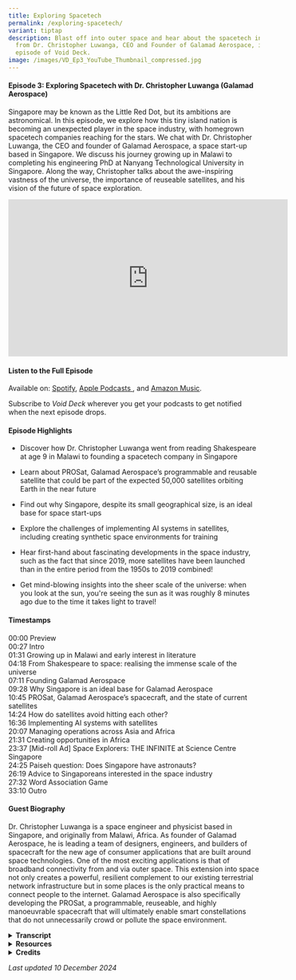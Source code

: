 ```yaml
---
title: Exploring Spacetech
permalink: /exploring-spacetech/
variant: tiptap
description: Blast off into outer space and hear about the spacetech industry
  from Dr. Christopher Luwanga, CEO and Founder of Galamad Aerospace, in this
  episode of Void Deck.
image: /images/VD_Ep3_YouTube_Thumbnail_compressed.jpg
---
```

<h4><strong>Episode 3: Exploring Spacetech with Dr. Christopher Luwanga (Galamad Aerospace)</strong></h4>
<p>Singapore may be known as the Little Red Dot, but its ambitions are astronomical.
In this episode, we explore how this tiny island nation is becoming an
unexpected player in the space industry, with homegrown spacetech companies
reaching for the stars. We chat with Dr. Christopher Luwanga, the CEO and
founder of Galamad Aerospace, a space start-up based in Singapore. We discuss
his journey growing up in Malawi to completing his engineering PhD at Nanyang
Technological University in Singapore. Along the way, Christopher talks
about the awe-inspiring vastness of the universe, the importance of reuseable
satellites, and his vision of the future of space exploration.&nbsp;</p>
<div class="iframe-wrapper">
<iframe height="315" width="560" allowfullscreen="true" frameborder="0" src="https://www.youtube.com/embed/pwP-jqLw87Y?si=2x5flQECmWMsbX2e"></iframe>
</div>
<h4><strong>Listen to the Full Episode</strong></h4>
<p>Available on: <a href="https://bit.ly/voiddeckspotify" rel="noopener nofollow" target="_blank"><u>Spotify</u></a>,
<a href="https://bit.ly/voiddeckapplepodcasts" rel="noopener nofollow" target="_blank"><u>Apple Podcasts </u>
</a>, and <a href="https://bit.ly/voiddeckamazonmusic" rel="noopener nofollow" target="_blank"><u>Amazon Music</u></a>.</p>
<p>Subscribe to <em>Void Deck</em> wherever you get your podcasts to get notified
when the next episode drops.</p>
<h4><strong>Episode Highlights</strong></h4>
<ul data-tight="true" class="tight">
<li>
<p>Discover how Dr. Christopher Luwanga went from reading Shakespeare at
age 9 in Malawi to founding a spacetech company in Singapore</p>
</li>
<li>
<p>Learn about PROSat, Galamad Aerospace’s programmable and reusable satellite
that could be part of the expected 50,000 satellites orbiting Earth in
the near future</p>
</li>
<li>
<p>Find out why Singapore, despite its small geographical size, is an ideal
base for space start-ups</p>
</li>
<li>
<p>Explore the challenges of implementing AI systems in satellites, including
creating synthetic space environments for training</p>
</li>
<li>
<p>Hear first-hand about fascinating developments in the space industry,
such as the fact that since 2019, more satellites have been launched than
in the entire period from the 1950s to 2019 combined!</p>
</li>
<li>
<p>Get mind-blowing insights into the sheer scale of the universe: when you
look at the sun, you're seeing the sun as it was roughly 8 minutes ago
due to the time it takes light to travel!</p>
</li>
</ul>
<h4><strong>Timestamps</strong></h4>
<p>00:00 Preview
<br>00:27 Intro
<br>01:31 Growing up in Malawi and early interest in literature&nbsp;
<br>04:18 From Shakespeare to space: realising the immense scale of the universe
<br>07:11 Founding Galamad Aerospace
<br>09:28 Why Singapore is an ideal base for Galamad Aerospace
<br>10:45 PROSat, Galamad Aerospace’s spacecraft, and the state of current
satellites
<br>14:24 How do satellites avoid hitting each other?
<br>16:36 Implementing AI systems with satellites
<br>20:07 Managing operations across Asia and Africa
<br>21:31 Creating opportunities in Africa
<br>23:37 [Mid-roll Ad] Space Explorers: THE INFINITE at Science Centre Singapore
<br>24:25 Paiseh question: Does Singapore have astronauts?
<br>26:19 Advice to Singaporeans interested in the space industry&nbsp;
<br>27:32 Word Association Game
<br>33:10 Outro</p>
<h4><strong>Guest Biography</strong></h4>
<p>Dr. Christopher Luwanga is a space engineer and physicist based in Singapore,
and originally from Malawi, Africa. As founder of Galamad Aerospace, he
is leading a team of designers, engineers, and builders of spacecraft for
the new age of consumer applications that are built around space technologies.
One of the most exciting applications is that of broadband connectivity
from and via outer space. This extension into space not only creates a
powerful, resilient complement to our existing terrestrial network infrastructure
but in some places is the only practical means to connect people to the
internet. Galamad Aerospace is also specifically developing the PROSat,
a programmable, reuseable, and highly manoeuvrable spacecraft that will
ultimately enable smart constellations that do not unnecessarily crowd
or pollute the space environment.</p>
<div data-type="detailGroup" class="isomer-accordion isomer-accordion-white">
<details class="isomer-details">
<summary><strong>Transcript</strong>
</summary>
<div data-type="detailsContent" class="isomer-details-content">
<p><em>This transcript has been lightly edited for readability.</em>
</p>
<p></p>
<p><strong>CHRISTOPHER: </strong>I didn't realise that, you know, eight or
nine planets, we're talking about our solar system and that our solar system
is one of billions. Understand? And it is in a galaxy that itself is one
of billions. In fact, people think trillions of galaxies are there.&nbsp;</p>
<p></p>
<p>So when I learned about that, it was just truly like, you know, you can
spend your whole life studying this stuff and there would still be more
to discover.</p>
<p></p>
<p><em>[Upbeat electronica music plays]</em>
</p>
<p></p>
<p><strong>RISHII: </strong>Hello and welcome to<em> Void Deck</em>, a casual
science podcast brought to you by Science Centre Singapore. I'm your host
Rishii from Science Centre Singapore. And today we're joined by my colleague
Shao Xun from the Education Department in the Centre.</p>
<p></p>
<p><strong>SHAO XUN: </strong>Hi everyone, very excited for today's episode.</p>
<p></p>
<p><strong>RISHII: </strong>Today we're going to talk about space tech. So
Singapore is often called the little red dot because of how tiny we are.
But did you know that Singapore is home to a number of space tech companies
vying to boldly go to the frontier of space?</p>
<p></p>
<p><strong>SHAO XUN: </strong>So in this episode, we chat with Dr Christopher
Luwanga, the CEO and founder of Galamad Aerospace based in Singapore.</p>
<p></p>
<p><strong>RISHII:</strong> If you want to support more electrifying talks
with Singapore-based scientists, share this podcast with a friend and show
us some love with a five star rating. Thanks for tuning in and exploring
the universe from the heartland. Let's get the podcast started. Hi Christopher.</p>
<p></p>
<p><strong>CHRISTOPHER: </strong>Hi Rishii.</p>
<p></p>
<p><strong>RISHII: </strong>Thank you so much for joining us today. I'm sure
you're busy running your own company.</p>
<p></p>
<p><strong>RISHII: </strong>I think before we jump into all the intense space
talk that we want to discover today, I just wanted to know more about you,
Christopher. What were you like when you were a child? Did you always want
to do space when you were growing up?</p>
<p></p>
<p><strong>CHRISTOPHER: </strong>Hello everyone listening. I'm Christopher
from Malawi. That's where I grew up. Malawi is in Central Africa, Southeast
Africa. I've met a lot of people and I would say Malawi is in Southern
Africa. And someone says, is it South Africa? Actually, it's a completely
different country. So it's a small country, but certainly not as small
as Singapore.</p>
<p></p>
<p>When I was younger, actually, I was interested more in literature. So
by the age of nine or so, I used to actually read a lot of Shakespeare.
So <em>Macbeth</em>, for example, is one of the books I remember when I
was very young. I read that book and I took it to class and the teacher
was like, how can you be reading this book? Because it was like no one
else in my age group read books like that.</p>
<p></p>
<p>So in my younger days, [it] really was more that. And I used to write
poems. So our country organised education days. In education days, you
could perform an existing poem. Or in my case, I wrote my own poems and
then went and performed those poems in front of a lot of people. So I was
famous for that, for writing poetry, actually. And so it was literature.</p>
<p></p>
<p><strong>RISHII: </strong>So you're telling me at nine, not only were you
reading Shakespeare, but you were also writing your own poems.</p>
<p></p>
<p><strong>CHRISTOPHER: </strong>Yeah, actually, it was not something that
I had planned per se. It's just that I didn't really have, I guess, a lot
to do. I grew up on a farm and all that. So in my free time, I used to
read the dictionary.</p>
<p></p>
<p><strong>RISHII:</strong> Oh, wow.&nbsp;</p>
<p></p>
<p><strong>CHRISTOPHER: </strong>I memorised and knew a lot of words So that
allowed me to be able to both speak well enough at an early age as well
to be able to write. Very young, I actually had people from the main radio
station in my country come to my village just because they were surprised
that someone can speak English in that village that well. So it was because
I had not much else to do. So I read a lot and I was able to write also.</p>
<p></p>
<p><strong>RISHII: </strong>Shao Xun, what were you doing when you were nine?
I'm just clarifying that we all didn't...</p>
<p></p>
<p><strong>SHAO XUN:</strong> Sad to say, I think I was watching cartoons
mostly.</p>
<p></p>
<p><strong>RISHII: </strong>Yes, and I think the books that I was reading
at nine were probably half as thick as the books that you were reading.
It was probably like <em>Mr. Midnight</em>. It's a very childhood horror
book that's very famous among kids here. But never Shakespeare. But wow,
that's very impressive.</p>
<p></p>
<p>So how did you, I guess, pivot from literature, which is very artsy, like
how I grew up, into STEM, right? I mean, like space is... I'm assuming
physics is involved as well. So how did you make that pivot all of a sudden?</p>
<p></p>
<p><strong>CHRISTOPHER:</strong> I think it was not really one moment. When
I went to high school, I became more and more interested in science, mostly
from an engineering point of view. Looking at what people have built, that
excited me.</p>
<p></p>
<p><strong>RISHII:&nbsp;</strong> From Lit to STEM, that's actually a big
pivot.</p>
<p></p>
<p><strong>SHAO XUN:</strong> Yes, from Shakespeare to space.</p>
<p></p>
<p><strong>RISHII: </strong>Yes, from Shakespeare to space. It's super cool
that you could actually make that pivot so seamlessly. And so you were
saying that you were into engineering, right? And how did that evolve into
specifically space tech or wanting to do something related to space? Was
there a moment in school that kind of inspired you? Or was it just something
that you just stumbled upon?</p>
<p></p>
<p><strong>CHRISTOPHER: </strong>I would say more stumbled upon. When I was
younger, even in my high school days, I really hadn't had a lot of inspiring
figures or anything to do with space. So I was not enthusiastic about space
movies. I was not interested in what happened for us to get here in terms
of space.</p>
<p></p>
<p>But I think sometime in my late teens, I realised that there were not
eight planets or nine planets. And it's a trivial thing, but all my life
up to that point, I actually thought that there were only eight or nine
planets.</p>
<p></p>
<p>It was because in primary school, of course, we're very young. So they
don't really say that it's eight or nine planets in our solar system. They
just say eight or nine planets. I didn't realise that eight or nine planets,
we're talking about our solar system and that our solar system is one of
billions.</p>
<p></p>
<p>And it is in a galaxy that itself is one of billions. In fact, people
think trillions of galaxies are there. So when I learned about that, it
was just truly like you can spend your whole life studying this stuff and
there would still be more to discover. So it was more, this would be very
interesting.</p>
<p></p>
<p>I could spend my life doing this and I wouldn't get bored, in other words,
right? I just felt it was very untouched as a field. There wasn't a whole
lot. Like I said, me growing up, I didn't know a thing about this whole
universe beyond our eight or nine planets. So it was based on logic. I'd
like to do something in this area.&nbsp;</p>
<p></p>
<p><em>[Musical transition]</em>
</p>
<p></p>
<p><strong>RISHII:</strong> When you put it that way, I mean, it's crazy to
think, right? Like you're saying like there's maybe billions or trillions
of like planets and solar systems out there. And we're just like this tiny
person in this little red dot right now. So that was a very interesting
insight into how you got into space. So maybe we can talk more about Galamad
Aerospace, the spacetech company that you founded. What is the origin story
of this company and what motivated you to start this company?</p>
<p></p>
<p><strong>CHRISTOPHER:</strong> So when I came to Singapore in 2018 to do
a PhD, luckily I was also involved in building satellites. So during the
four years that I was doing space physics focused research, so even though
I was in the School of Electrical and Electronic Engineering, my research
was a bit more on the science side. But luckily, concurrently, I was involved
in engineering work.</p>
<p></p>
<p>So, you know, while doing that engineering work, I saw that we could certainly
do more using a different business approach. So traditionally, satellites
have been very, very expensive. And only a few countries have really built
their own satellites. So, for example, across Africa, very few countries
have actually built satellites. And sometimes when you hear so-and-so has
built a satellite, often just means they bought.</p>
<p></p>
<p>And then so in reality, very few people are involved. But I also know
that in order for us to do anything meaningful in this space, you need
an enormous number of people. Because today, even though NASA, of course,
is a big organisation, in the grand scheme of things is very tiny, in the
number of people that actually work on space, space.</p>
<p></p>
<p>So I felt creating a company that's focused on how we can do things at
scale, instead of just building five, ten satellites a year, how can you
create a company that allows us to build things at a significantly larger
scale? Because in the process of building, you learn more about building
itself.</p>
<p></p>
<p>So if we want to go to Mars, for example, there is no way we're going
to go to Mars with only one main company.</p>
<p></p>
<p>Building a city on Earth requires an enormous number of companies. Building
a city on a different planet will require a significantly larger number
of people involved, a significantly larger number of companies involved
and resources.&nbsp;</p>
<p></p>
<p>So our company is just preparing for that eventual future where we're
exploring beyond Earth. And in our own way, we believe that we can make
that contribution by involving as many people as possible, both here in
Singapore, as well as, as I’ll mention later on, in other parts of the
world.</p>
<p><strong>SHAO XUN: </strong>Christopher, I have an interesting question.
As you were sharing about improving the access to space and space tech,
you spoke about big scale. So why base your company in Singapore, which
is a small nation?</p>
<p></p>
<p><strong>CHRISTOPHER:</strong> Well, it's a small nation, but not a small
people, right?</p>
<p></p>
<p><strong>SHAO XUN</strong>: Wow!<em> [Claps]</em>
</p>
<p></p>
<p><strong>CHRISTOPHER: </strong>It's geographically small, but obviously
it punches above its weight in a lot of ways.<strong> </strong>And one
of them is certainly in terms of talent access.</p>
<p></p>
<p>So there is a significant amount of intellectual resources required to
build satellites. And often it's very hard for me to just go into any ecosystem
and find that already there. Because Singapore has already built, you know,
people want to come to Singapore for their own reasons, one of them being
money. So they come here for those reasons, but the talented people are
here.&nbsp;</p>
<p></p>
<p>By basing one foot of our company here, it allows us to access that global
talent. So in a manner of speaking, there is knowledge that we need here.
That's one of the primary reasons that we based ourselves here.</p>
<p></p>
<p><strong>SHAO XUN: </strong>That's an interesting insight.</p>
<p></p>
<p><strong>RISHII: </strong>My key takeaway is he said that we are talented
people.</p>
<p></p>
<p><strong>SHAO XUN: </strong>Yeah, you and I.</p>
<p></p>
<p><strong>RISHII: </strong>Thanks for making my day, Christopher.</p>
<p></p>
<p><strong>CHRISTOPHER:</strong> Absolutely.</p>
<p></p>
<p><em>[Musical transition]</em>
</p>
<p></p>
<p><strong>SHAO XUN: </strong>Can you tell us more about the spacecraft that
you are creating in your company?</p>
<p></p>
<p><strong>CHRISTOPHER: </strong>So as any company, you start off with a
vision. And our vision is to build the satellite that we're calling or
we're basing on what we call ProSat. ProSat, the P stands for programmable.
The R stands for reusability. And the O stands for orbitless.</p>
<p></p>
<p>Programmability just means that it's able to be reprogrammed to do something
else. For example, yesterday I wanted to use the satellite for doing TV
transmissions. But today I'd like to use it for carrying Internet traffic,
for example. I would like to be able to programme while it's already in
space.</p>
<p></p>
<p><strong>SHAO XUN: </strong>And you mean to say that at the current state,
most of the satellites are built with a specific use in mind and is usually
not repurposed?</p>
<p></p>
<p><strong>CHRISTOPHER: </strong>Absolutely. Almost all of them are built
that way.</p>
<p></p>
<p><strong>SHAO XUN: </strong>Oh, wow.</p>
<p></p>
<p><strong>RISHII: </strong>So once it's out there, when it functions as
one purpose, like for example, you said TV transmission, right? It can't
do anything else except be for TV transmission.&nbsp;</p>
<p></p>
<p><strong>CHRISTOPHER:</strong> Correct. That's all it would do. And after
it's done with this job, it's thrown away.</p>
<p></p>
<p><strong>SHAO XUN:</strong> So for perspective, do we know how many satellites
are there around Earth right now?</p>
<p></p>
<p><strong>CHRISTOPHER: </strong>Yeah, thousands. In the near future, we're
looking at possibly 50,000. So since 2019, between 2019 and now, we've
launched more satellites than we had launched from the 1950s to 2019. So
in the last six years or so, five, six years, it's been a significant increase
in order to support specific applications. In this case, the application
of telecommunications or carrying Internet data through satellites.</p>
<p></p>
<p>That requires a large number of satellites. But moving forward, our business
is also going to build lots of satellites.</p>
<p></p>
<p>And that's why we have the reusability element to be able to both reuse
the satellites as well as, if needed, we bring it down. So we just don't
throw it away.&nbsp;</p>
<p></p>
<p>But the applications that we are looking at require a lot of satellites.
So moving forward, we're expecting not fewer satellites, but a significant
increase in the number of satellites that are out there.</p>
<p></p>
<p>I should mention, however, that when people talk about space debris, that
is, trash in space, that's a valid concern, but at the same time, somewhat
overblown sometimes. Space is big.</p>
<p></p>
<p>So the surface of the Earth is, whatever size it is, imagine you have
many shells of bigger sizes all over. We have, for example, on Earth, as
you know, we have 1.2 over 1.2 billion cars. It's not like they're always
ramming into each other.</p>
<p></p>
<p>There is some level of organising that we would need to do in space. In
other words, we don't necessarily reduce the number of satellites, but
we create infrastructure that allows us to manage the traffic in space
appropriately. So if you, your satellite is coming for mine, I should have
an ability, a built-in ability, to avoid it.</p>
<p></p>
<p><strong>RISHII: </strong>Right.</p>
<p></p>
<p><strong>CHRISTOPHER: </strong>So that's the component that in our PROSat,
the O part, orbitless to give it autonomy. OK, I see something coming.
I should avoid it. And this doesn't require new inventions, really. We
already have what we call thrusters, which are little, small engines.</p>
<p></p>
<p>You turn it on, it will change your location so that when the thing comes,
you will have avoided it by the time you meet and so on. So just doing
things at a bigger scale and managing the traffic appropriately is the
way forward.</p>
<p></p>
<p><strong>RISHII: </strong>So right now, do the satellites just drift, I
guess, like, aimlessly? Do they bump into each other or like, how do they
avoid hitting into each other right now? Because it's something that you
said you're working on, right? And is it something that's new or do many
companies already try to do this? Because I'm just imagining like a bunch
of satellites hovering above Earth, just like bumping into each other and
just like crashing.</p>
<p></p>
<p><strong>CHRISTOPHER:</strong> So, to actually bump into another satellite,
you would have had to make so many mistakes on Earth in your design.</p>
<p></p>
<p><em>[Everyone laughs]</em>
</p>
<p></p>
<p><strong>CHRISTOPHER:</strong> So before I launch, actually, I know where
other satellites are. So there's a coordinated system where every satellite
is given its own orbit.</p>
<p></p>
<p>And so when I say that my satellite is in orbit of 580 kilometres and
this is the inclination and so forth, these details, you know that they
would not conflict with another satellite. So only in scenarios where something
has happened, that is, your orbit has somehow been disturbed by natural
forces or artificial forces, that's to mean maybe an attack of sorts, then
you might have issues.</p>
<p></p>
<p>So in general, it is very, very unlikely that you would have a satellite
hit you.</p>
<p></p>
<p><strong>RISHII: </strong>Okay.</p>
<p></p>
<p><strong>CHRISTOPHER:</strong> What might hit you, though, is if a satellite
breaks up, for example, there are some tests some countries are doing for
their own reasons, for military reasons. If they hit another satellite,
break it up, then those pieces, their trajectories are a bit less predictable.
And those could hit you. Again, this is rare.</p>
<p></p>
<p>And then the other issue might be a rock coming from some other part of
the universe. And the concern is mostly that it's very high speed. And
so even though it might be very small, if it hits you, the damage can be
substantial.</p>
<p></p>
<p>But all of these events are rare. It's just that when they do happen,
it can be catastrophic. That's why we have to think about them.</p>
<p></p>
<p><em>[Musical transition]</em>
</p>
<p></p>
<p><strong>SHAO XUN:</strong> And I understand that you have also implemented
some AI systems in your satellites. Could you tell us a little bit more
about that?</p>
<p></p>
<p><strong>CHRISTOPHER:</strong> So what we're looking at there is the orbitless
component in the PROSat. To be able to autonomously, for example, make
the decision to say, look, something is coming, I should move.</p>
<p></p>
<p>That decision making, of course, requires a brain-like system. So that's
where the AI comes in.</p>
<p></p>
<p>So right now we're exploring some specific algorithms like reinforcement
learning that allow us to do some of the manoeuvring and some of the what
we call attitude control, which is how to do pointing, that kind of stuff
using machine learning.</p>
<p></p>
<p>So it's one of the areas that we are aiming to be very good at, that is
to leverage algorithms to create spacecraft that are more advanced and
able to do things more efficiently.</p>
<p></p>
<p><strong>SHAO XUN: </strong>What would be some of the challenges to coming
up with a great algorithm for that?</p>
<p></p>
<p><strong>CHRISTOPHER: </strong>The greatest challenge is the environment.
So to create the environment, you know, training model requires data.</p>
<p></p>
<p>So in this case, of course, we cannot send out satellites and train it
there.</p>
<p></p>
<p>So what we need to do is create a synthetic environment that is as good
as possible in terms of fidelity, very close to what we'll actually experience
in space. But it's on a computer and then we can run the simulations. We
can train it in that synthetic environment and be confident when it goes
to space, it will work as expected.</p>
<p></p>
<p>But it's very hard to create a synthetic environment –</p>
<p></p>
<p><strong>SHAO XUN: </strong>Yeah, I would imagine.&nbsp;</p>
<p></p>
<p><strong>CHRISTOPHER:</strong> –because the more refined you need it to
be, the more that perhaps you might as well just do the physics, so to
speak.</p>
<p></p>
<p>Because if your physics is very, very detailed and very, very accurate,
then there is no need for a machine learning model.</p>
<p></p>
<p>But at the same time, machine learning model itself requires a good enough
representation of the reality of the real environment.</p>
<p></p>
<p>So it's balancing these two things. So creating data, in other words,
or a good enough synthetic environment is one of our challenges.</p>
<p></p>
<p><strong>RISHII:</strong> But there's still a bit of unpredictability, right?
Because it seems like as much as you can create a synthetic environment
here, you still don't know what would happen there. Absolutely. So just
working in the space industry, is it something that a big part of it is
also just hoping and praying everything just goes well? Because like you
said, you can't do the trials in space, right?</p>
<p></p>
<p><strong>CHRISTOPHER:</strong> Yeah, we try to do our very best here to
make sure that we account for things that we know. So, for example, we
know how gravity affects our systems.</p>
<p></p>
<p>And so we try to have high resolution models or we try to use high resolution
models for gravity. But even if you have a very high resolution model of
say gravity or magnetic field, there are still events that are unpredictable
that would have an impact on you.&nbsp;</p>
<p></p>
<p>So, for example, here on Earth, before we launch, all of our satellites
go into an environment that simulates the magnetic field of the Earth.
So our studio here in Singapore, we have space where we recreate the magnetic
field of the Earth.</p>
<p></p>
<p>But then when you're actually in space, the sun can modulate the magnetic
field environment in unpredictable ways. So we are not able to account
for that. And that could have an impact to just drag the satellite and
therefore add drag to the satellite.</p>
<p></p>
<p>And thus make it come down faster, for example. So these sort of natural
but unpredictable events, they're very hard to put into a model. So we
just hope that you will not have a disastrous impact on our space systems.</p>
<p></p>
<p><em>[Musical transition]</em>
</p>
<p></p>
<p><strong>RISHII:</strong> You were saying about how you have a studio in
Singapore to do all of this. And I guess the engineering and design for
your satellites are done in Singapore. But I also understand that these
satellites will be assembled in Africa. So what's that like, managing your
operations across almost two continents, right? Asia and Africa. How do
you manage it all?</p>
<p></p>
<p><strong>CHRISTOPHER:</strong> Well, in today's world, I think with the
Internet, it's not too difficult. But some things that need to be done,
we need to be physically together.</p>
<p></p>
<p>So first, we make sure that the tasks are divorced in such a way that
the people that I need to physically be with, I can be with. So for example,
the design, the prototyping, some of the work that I need to see right
here, I'm able to sort of monitor or interact with my team directly. There
are some tasks that I don't need to be physically there.</p>
<p></p>
<p>And so we make sure that the tasks are set up in that manner. And the
Africa operation, the idea of assembly, integration and testing will certainly
require me to go there to some degree. Because it's more of building a
factory. So it's not like I have to be on the assembly line myself. But
certainly setting the whole operation up is something that I will be physically
involved in. So we look forward to either being in Rwanda, Ivory Coast
or in Malawi. And by the end of this year, we'll have decided on one of
those locations.</p>
<p></p>
<p><strong>RISHII:</strong> Right. I mean, it really sounds like what you
were saying. If you want to build a city in space or just to build a city,
you need to... It's not like just one company and it's like bringing a
whole community together. And now you're working across two continents
really shows you're trying to get as many people involved.</p>
<p></p>
<p><strong>CHRISTOPHER:</strong> Absolutely. There are millions of people
who are educated and not working in Africa. Millions. We're not talking
of not even one million. We're talking of literally hundreds of millions
of people.</p>
<p></p>
<p>So in other words, they've got the skills and talent and they're just
sitting. But we want to explore space. We have so much work to do as a
civilization. And then there are still lots of people who are like, what
do I do with my skills? I don't know what to do.</p>
<p></p>
<p>So we're trying to say, OK, look, there's quite a lot to do for a lot
of people. If I had a magic wand, so to speak—you know, if our company
employed, let's say, eight million people. OK, there is no company that's
that big today.</p>
<p></p>
<p>But in the overall, you know, that would be a very small number when you
do it as a fraction of humanity. Right. When you do it as a fraction of
the people who are unemployed and so forth.</p>
<p>But at that scale, we could go to the moon every week if we wanted.</p>
<p></p>
<p><strong>RISHII &amp; SHAO XUN:</strong> Wow.</p>
<p></p>
<p><strong>SHAO XUN:</strong> Going to the moon every week.&nbsp;</p>
<p></p>
<p><strong>RISHII: </strong>That would be a nice trip. Would you say this
would be your way of giving back to your roots as well? You know, like
giving back to the people of Africa as well, because you were saying like
there are quite a number of people unemployed. And by you actually, you
know, kind of straddling the operations across these two continents, it
really creates opportunities. Right.</p>
<p></p>
<p><strong>CHRISTOPHER:</strong>&nbsp; I hope that it certainly inspires
some people to see that things can be done in Africa and especially high
tech things. Because Africa is known for resources, resource extraction,
and that kind of stuff. Hopefully through our operation, we can also just
be a beacon for building high tech products in Africa.</p>
<p></p>
<p><em>[Experimental electronic music starts playing]</em>
</p>
<p></p>
<p><strong>JAMIE (Podcast Producer):</strong> Hello there. It's time for the
mid-roll ad. This spacetech episode is brought to you by Science Centre
Singapore. Planning your next vacation? What about taking a trip to space,
no passport required? Visit Science Centre Singapore and be immersed in
Space Explorers: The INFINITE, the world's largest immersive space exploration
experience. Through VR, you'll be transported 400 kilometres above Earth
into the International Space Station. On this one hour journey, you'll
step into never before seen 360 degree videos captured in space. Admire
mind blowing views of Earth and explore the daily lives of astronauts.
Get your tickets now at <a href="http://infinite-experience.com/singapore" rel="noopener noreferrer nofollow" target="_blank">infinite-experience.com/singapore</a>.
Now back to the show.</p>
<p></p>
<p><em>[Experimental electronic music stops]</em>
</p>
<p></p>
<p><strong>RISHII:&nbsp; </strong>Well, thank you so much, Christopher. I
think now we would like to ask some paiseh questions. So do you know what
paiseh is? I just wanted to check.</p>
<p></p>
<p><strong>CHRISTOPHER:</strong> I've heard this term many times, so I think
I know it. I don't know if I really know it.</p>
<p></p>
<p><strong>RISHII: </strong>After today, you can actually use it regularly.
I think paiseh just means like embarrassing. It's just embarrassing. Like
you don't want to ask something because it's a bit embarrassing. But today
we are asking embarrassing questions as the non-designated science person
in this podcast. Shao Xun is probably more familiar with STEM and whatever.</p>
<p></p>
<p><strong>SHAO XUN:<em> </em></strong><em>[Laughs] </em>Not space science.</p>
<p></p>
<p><strong>RISHII:</strong> So he will be joining us in the paiseh segment
as well today. So I think one of the questions that I had is, does Singapore
actually have astronauts? Do we send people to space? Is that a thing that
we do here? Or do we just do satellite stuff?</p>
<p></p>
<p><strong>CHRISTOPHER:</strong> People, not yet, I believe. I'm sure of it.
No, not for people.</p>
<p></p>
<p><strong>RISHII:</strong> Do you plan to send anyone to space?</p>
<p></p>
<p><strong>SHAO XUN</strong>: Can I sign up?</p>
<p></p>
<p><strong>CHRISTOPHER:</strong>&nbsp; I do think that we will. Galamad [Aerospace]
itself stands for “Galactic Nomad.” The idea is to be able to initiate
a nomadic civilization. So absolutely, we're going to send some people
as a company.</p>
<p></p>
<p>But right now it's a little early because the difficulties of sending
people up are just, [its a] bigger mountain to climb than sending spacecraft
up, which we want to get very good at first. Then we move to sending people
up.</p>
<p></p>
<p><strong>RISHII: </strong>Do let us know when the job ad comes up because
I think Shao Xun wants to be one of the first.</p>
<p></p>
<p><strong>CHRISTOPHER:</strong> Yeah absolutely. What we want to be able
to do is to send people to the moon on a honeymoon.&nbsp;</p>
<p></p>
<p><strong>SHAO XUN &amp; RISHII: </strong>A honeymoon!</p>
<p></p>
<p><strong>CHRISTOPHER: </strong>Maybe your grandkids. I think that is quite
likely.</p>
<p></p>
<p><em>[Musical transition]</em>
</p>
<p></p>
<p><strong>SHAO XUN: </strong>I have a question. Singaporeans are usually
very conservative and we usually explore careers like being a doctor, being
in the public service, for example. What would you say to a Singaporean
who is exploring maybe a career in space science or space tech?</p>
<p></p>
<p><strong>CHRISTOPHER: </strong>Well, first, it certainly is a bigger industry
now than it was in our parents' time. So if your parents were concerned
before that there might not be jobs in the space industry, I think that
concern is less now because the industry has really grown. So if you're
exploring space, you can be confident it will be there in five, in ten,
really in 30 years time. Because like I mentioned at the beginning, this
is a big unexplored region of knowledge, of humanity. So your jobs will
be there. So it's worth exploring.</p>
<p></p>
<p><strong>SHAO XUN: </strong>I'm sure with someone leading the frontier
like you, people will be inspired to join.</p>
<p></p>
<p><strong>RISHII:</strong> Yes. I mean, he sold me on honeymoon, you know.
The wordplay.</p>
<p></p>
<p><strong>SHAO XUN: </strong>And weekend trips to the moon as well.</p>
<p></p>
<p><strong>RISHII: </strong>I really hope Christopher would help fulfil our
dreams in that aspect.&nbsp;</p>
<p></p>
<p><em>[Musical transition]</em>
</p>
<p></p>
<p>So we'll play some word association games now. Basically, we're going
to throw some words at you actually. And we just want to see what comes
up. What's the first thing that comes up in your mind and then we'll just
take it from there.&nbsp;</p>
<p></p>
<p><strong>CHRISTOPHER: </strong>Sounds good.&nbsp;</p>
<p></p>
<p><strong>RISHII: </strong>So you ready? I mean, we won't give you much
time to think. Whatever comes to your mind.</p>
<p></p>
<p><strong>CHRISTOPHER: </strong>Okay.</p>
<p></p>
<p><strong>SHAO XUN: </strong>Lightyear.</p>
<p></p>
<p><strong>CHRISTOPHER: </strong>Distance.</p>
<p></p>
<p><strong>SHAO XUN: </strong>Ah, okay. Distance.</p>
<p></p>
<p><strong>CHRISTOPHER:</strong> Very large distances are measured in light
years. So that's certainly the first thing that would come to the mind
of every physicist.</p>
<p></p>
<p><strong>SHAO XUN: </strong>Okay. And that there's something that you deal
with on a daily basis?</p>
<p></p>
<p><strong>CHRISTOPHER:</strong>&nbsp; Not on a daily basis. We think about
it. We think about how vast the universe is and thinking about distances
that light [travels] takes billions of years. Can you imagine? Like it's
mind-bogglingly large, the universe we live in. So it's exciting, but also
scary.</p>
<p></p>
<p><strong>RISHII:</strong> So does that mean like, let's say when I see like
a star or something that's moving in the skies and the time that I mean,
like in real time, I'm looking at it like moving, like, you know, maybe
in like seconds. But actually it's moving at a much different time space
because like you're saying, like light years, it's how things move. Right?</p>
<p></p>
<p><strong>CHRISTOPHER:</strong> Yeah. So I think everything you see, you're
looking at the past. I mean, even here, of course, when I look at you,
I'm looking at you nanoseconds ago.</p>
<p></p>
<p><strong>RISHII &amp; SHAO XUN: </strong>Oh, wow!</p>
<p></p>
<p><strong>CHRISTOPHER: </strong>Because, you know, light takes time to come
to me. But the farther away it is, the more, the farther into the past
we look. So that's how we're able to look back millions of years. We're
able to look back billions of years. That's how people are trying to look
back all the way to the beginning.</p>
<p></p>
<p>Like what happened in the beginning [of the universe] by looking at the
light.</p>
<p></p>
<p><strong>RISHII: </strong>So when I'm looking at the moon, it's like delayed
telecast in a sense.</p>
<p></p>
<p><strong>CHRISTOPHER:</strong> Yes, so when you're looking at the sun, you're
looking at the sun as it was about eight minutes ago.&nbsp;</p>
<p></p>
<p><strong>RISHII: </strong>That's so yesterday.</p>
<p></p>
<p><strong>SHAO XUN: </strong>Okay. So my turn next. <em>Interstellar.</em>
</p>
<p></p>
<p><strong>CHRISTOPHER:</strong> The movie comes to mind.</p>
<p></p>
<p><strong>RISHII: </strong>Yes, let's go, Christopher! <em>[Everyone laughs] </em>Do
you like the movie?</p>
<p></p>
<p><strong>CHRISTOPHER: </strong>I don't remember the movie very much to
be honest. I think I only watched it once and that was it. So I think I'm
okay with it. I cannot remember what the story was. I just know that I've
watched it.</p>
<p></p>
<p><strong>RISHII: </strong>Are there any sci-fi movies that you would say
it's very accurate in terms of the space scene? Or are they all just like,
exaggerated?</p>
<p></p>
<p><strong>CHRISTOPHER:</strong> Not sci-fi, but a movie that the story could
have been interesting is the movie called <em>For All Mankind</em>. Which
is, I believe, only on Apple TV. And they're sharing about what would have
happened if the Soviets had been first to go to the moon. What would have
the United States done? And where would we be as humanity today?</p>
<p></p>
<p>I think it's a nice arm of history to explore. I do feel that we need
to be much farther than we should be. That we are now as humanity in terms
of exploring space. Historically interesting to look at what would have
driven society if that had happened. But it's not really sci-fi. It's space,
but not sci-fi. It's more I’d say space history.</p>
<p></p>
<p><strong>RISHII: </strong>So, <em>For All Mankind</em>. If you have Apple
TV, please catch it. If you don't, I'm not going to tell you how to watch
it.</p>
<p></p>
<p><strong>SHAO XUN: </strong>I think the next word we can try is Milky Way.</p>
<p></p>
<p><strong>CHRISTOPHER: </strong>The galaxy that we're in now.</p>
<p></p>
<p><strong>RISHII:</strong> Chocolate bar. Sorry.</p>
<p></p>
<p><strong>CHRISTOPHER: </strong>One of trillions of galaxies, but we're
here. So, we love Milky Way.</p>
<p></p>
<p><strong>RISHII: </strong>My turn next. Mars. <em>[Pauses] </em>Not the
chocolate bar. [<em>Everyone laughs]</em>
</p>
<p></p>
<p><strong>CHRISTOPHER: </strong>Mars, the planet, comes to mind.</p>
<p></p>
<p>We think that going to Mars is a great step forward. As a company, therefore,
we would like to do whatever we can to support this vision. As I mentioned,
there are only a few people working on it right now. Too few to do anything
meaningful. But I think it's a good step toward exploring beyond Earth.</p>
<p></p>
<p><strong>RISHII:</strong> Is Mars, like, because from what I understand,
it's the next best place that's habitable for humans. Is that right?</p>
<p></p>
<p><strong>CHRISTOPHER: </strong>There's a lot of work to do on any planet
we go to. So, our models of what it is, what is required, will continue
to evolve. But if humanity is set on a particular planet, I think that's
better than having us look at many at once.</p>
<p></p>
<p>So, even though it might not be the best, I think if we pull all of our
resources and intellectual resources, so to speak, on this planet, we'll
make it happen.&nbsp;</p>
<p></p>
<p><strong>RISHII:</strong> OK. Last one...</p>
<p></p>
<p><strong>SHAO XUN: </strong>Future.</p>
<p></p>
<p><strong>CHRISTOPHER: </strong>The word is future?</p>
<p></p>
<p><strong>SHAO XUN: </strong>Yes, the word is future.&nbsp;</p>
<p></p>
<p><strong>CHRISTOPHER: </strong>Okay…The first word that comes to mind after
“future”... Future, the singer. There's a singer called Future.</p>
<p></p>
<p><strong>RISHII: </strong>Oh!&nbsp;</p>
<p></p>
<p><strong>SHAO XUN: </strong>Oh!</p>
<p></p>
<p><strong>RISHII: </strong>The singer called Future.</p>
<p></p>
<p><strong>SHAO XUN: </strong>The one with the PH. Is that the one?</p>
<p></p>
<p><strong>RISHII: </strong>[He’s] a rapper, right? R&amp;B slash hip-hop
rapper, Future. Is that one of your favourite artists?</p>
<p></p>
<p><strong>CHRISTOPHER: </strong>I've not listened to any of his songs. I
just found (see) them on my YouTube. But you know, in my earlier life,
I used to rap.&nbsp;</p>
<p></p>
<p><strong>RISHII:</strong> How did this not come up in the start?&nbsp;</p>
<p></p>
<p><strong>CHRISTOPHER: </strong>I think it was my mid-teens. It's like something
that, at least in the high school where I went, it's this sort of rite
of passage. At a certain age, you do rap. You want to impress the girls,
so you rap.</p>
<p></p>
<p><strong>SHAO XUN: </strong>So, on top of poetry, Shakespeare, text, we
should add rapper to that list.</p>
<p></p>
<p><strong>RISHII: </strong>That's an impressive way to... You can impress
any girl lah. Shakespeare, poetry, rap, and also having your own company.&nbsp;</p>
<p></p>
<p><strong>SHAO XUN: </strong>That's doing spacetech.&nbsp;</p>
<p></p>
<p><strong>RISHII: </strong>Well done, Christopher.</p>
<p></p>
<p><strong>CHRISTOPHER: </strong>But you grow up, so now we’re doing other
things.</p>
<p></p>
<p><strong>RISHII: </strong>Yes. Alright, so thank you so much, Christopher.
It's been a pleasure talking to you [about] from the time you were growing
up to what satellites are [and] the good work that you do at Galamad Aerospace.
We're so excited to see what you come up with next.<strong> </strong>And
thank you so much, everyone, for tuning in.</p>
<p></p>
<p><strong>SHAO XUN:</strong> I think for me, it's really listening to you
and being renewed with that sense of awe when you talk about space. How
big it is and how small we are. But at the same time, we can do something
to really push that frontier in science. So, that's inspiring, really.
Thank you very much.</p>
<p></p>
<p><strong>CHRISTOPHER: </strong>It's been my pleasure being here.</p>
<p></p>
<p><strong>SHAO XUN: </strong>Thank you. If this episode has ignited your
passion about science, visit Science Centre Singapore to continue exploring
the cosmos. Wondering what stars, planets and constellations are in the
skies tonight? Visit Science Centre's observatory on select Friday nights.
Admire celestial objects in our live planetarium strolls at the Omni Theatre.
Afterwards, join my colleagues for a stargazing session out in the field.
More details in the show notes.</p>
<p></p>
<p><strong>RISHII: </strong>And you can follow Void Deck on Spotify, Apple
Podcasts and wherever you get your podcasts to be the first to listen to
some mind-blowing conversations with local science changemakers. To find
out more about Christopher's work, you can follow Galamad Aerospace on
LinkedIn. Alright guys, we'll see you next time.</p>
<p></p>
<p><strong>SHAO XUN: </strong>Goodbye. See you!</p>
</div>
</details>
<details class="isomer-details">
<summary><strong>Resources</strong>
</summary>
<div data-type="detailsContent" class="isomer-details-content">
<p>Galamad Aerospace</p>
<p><a href="https://galamad.space/" rel="noopener noreferrer nofollow" target="_blank">https://galamad.space/</a>&nbsp;</p>
<p></p>
<p>Dr. Christopher Luwanga’s LinkedIn</p>
<p><a href="https://sg.linkedin.com/in/christopher-luwanga" rel="noopener noreferrer nofollow" target="_blank">https://sg.linkedin.com/in/christopher-luwanga</a>&nbsp;</p>
<p></p>
<p>Space start-up raises US$1.05m to build satellites in Malawi</p>
<p><a href="https://www.ntu.edu.sg/cas/news-events/news/details/space-start-up-raises-usd1.05m-to-build-satellites-in-malawi" rel="noopener noreferrer nofollow" target="_blank">https://www.ntu.edu.sg/cas/news-events/news/details/space-start-up-raises-usd1.05m-to-build-satellites-in-malawi</a>&nbsp;</p>
<p></p>
<p>High Impact Thesis Podcast by NTU World of Wisdom: Episode 29--Dr. Christopher
Luwanga [Founder]: Decoding the Ionosphere&nbsp;</p>
<p><a href="https://podcasters.spotify.com/pod/show/ntuwow-hitpodcast/episodes/29--Dr--Christopher-Luwanga-Founder-Decoding-the-Ionosphere-e2idmmi/a-ab5v29l" rel="noopener noreferrer nofollow" target="_blank">https://podcasters.spotify.com/pod/show/ntuwow-hitpodcast/episodes/29--Dr--Christopher-Luwanga-Founder-Decoding-the-Ionosphere-e2idmmi/a-ab5v29l</a>&nbsp;</p>
<p></p>
<p>Luwanga, C., Fang, T., Chandran, A., &amp; Lee, Y. (2022). Automatic spread‐f
detection using Deep Learning. <em>Radio Science</em>, <em>57</em>(5).
<a href="https://doi.org/10.1029/2021rs007419" rel="noopener noreferrer nofollow" target="_blank">https://doi.org/10.1029/2021rs007419</a>&nbsp;</p>
<p></p>
<p>NTU launches 10th satellite into space</p>
<p><a href="https://www.ntu.edu.sg/news/detail/ntu-launches-10th-satellite-into-space" rel="noopener noreferrer nofollow" target="_blank">https://www.ntu.edu.sg/news/detail/ntu-launches-10th-satellite-into-space</a>&nbsp;</p>
<p></p>
<p>Want to continue exploring the cosmos? Check out Science Centre Singapore’s
exhibitions and programmes below:</p>
<p></p>
<p>Space Explorers: THE INFINITE</p>
<p><a href="https://www.science.edu.sg/whats-on/space-explorers---the-infinite" rel="noopener noreferrer nofollow" target="_blank">https://www.science.edu.sg/whats-on/space-explorers---the-infinite</a>&nbsp;</p>
<p></p>
<p>Stargazing at Science Centre Singapore’s Observatory</p>
<p><a href="https://www.science.edu.sg/whats-on/workshops-activities/stargazing" rel="noopener noreferrer nofollow" target="_blank">https://www.science.edu.sg/whats-on/workshops-activities/stargazing</a>&nbsp;</p>
</div>
</details>
<details class="isomer-details">
<summary><strong>Credits</strong>
</summary>
<div data-type="detailsContent" class="isomer-details-content">
<p>This episode of <em>Void Deck</em> was hosted by Rishii Vijayahkumar and
Tan Shao Xun. The episode was written, produced, and sound engineered by
Jamie Uy. Sound recording and post-production assistance was provided by
Lydia Konig, Joyce Sia, and Fynn Teo. The episode graphics were designed
by Jansen Michelle and podcast cover art was illustrated by Vikki Li Qi.
The background music "Data Flow" and "Spatial" was created by Fugu Vibes.
Special thanks to Christopher for coming on the show.</p>
</div>
</details>
</div>
<p><em>Last updated 10 December 2024</em>
</p>